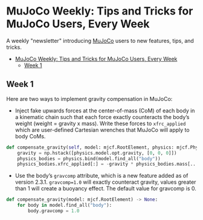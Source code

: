 # MuJoCo Weekly: Tips and Tricks for MuJoCo Users, Every Week

A weekly "newsletter" introducing [MuJoCo](https://github.com/deepmind/mujoco) users to new features, tips, and tricks.

- [MuJoCo Weekly: Tips and Tricks for MuJoCo Users, Every Week](#mujoco-weekly-tips-and-tricks-for-mujoco-users-every-week)
  - [Week 1](#week-1)

## Week 1

Here are two ways to implement gravity compensation in MuJoCo:

- Inject fake upwards forces at the center-of-mass (CoM) of each body in a kinematic chain such that each force exactly counteracts the body’s weight (weight = gravity x mass). Write these forces to `xfrc_applied` which are user-defined Cartesian wrenches that MuJoCo will apply to body CoMs.

```python
def compensate_gravity(self, model: mjcf.RootElement, physics: mjcf.Physics) -> None:
    gravity = np.hstack([physics.model.opt.gravity, [0, 0, 0]])
    physics_bodies = physics.bind(model.find_all("body"))
    physics_bodies.xfrc_applied[:] = -gravity * physics_bodies.mass[..., None]
```

- Use the body’s `gravcomp` attribute, which is a new feature added as of version 2.3.1. `gravcomp=1.0` will exactly counteract gravity, values greater than 1 will create a buoyancy effect. The default value for gravcomp is 0.

```python
def compensate_gravity(model: mjcf.RootElement) -> None:
    for body in model.find_all("body"):
        body.gravcomp = 1.0
```
